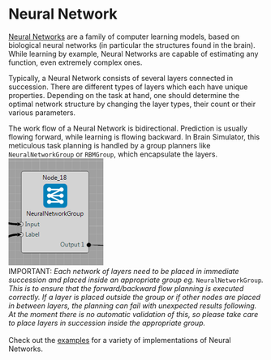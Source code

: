 

# Neural Network

[Neural Networks](https://en.wikipedia.org/wiki/Artificial_neural_network) are a family of computer learning models, based on biological neural networks (in particular the structures found in the brain). While learning by example, Neural Networks are capable of estimating any function, even extremely complex ones.

Typically, a Neural Network consists of several layers connected in succession. There are different types of layers which each have unique properties. Depending on the task at hand, one should determine the optimal network structure by changing the layer types, their count or their various parameters.

The work flow of a Neural Network is bidirectional. Prediction is usually flowing forward, while learning is flowing backward. In Brain Simulator, this meticulous task planning is handled by a group planners like `NeuralNetworkGroup` or `RBMGroup`, which encapsulate the layers.<br>
![](img_examples/NeuralNetworkGroup.PNG)<br>
IMPORTANT: *Each network of layers need to be placed in immediate succession and placed inside an appropriate group eg.* `NeuralNetworkGroup`*. This is to ensure that the forward/backward flow planning is executed correctly. If a layer is placed outside the group or if other nodes are placed in between layers, the planning can fail with unexpected results following. At the moment there is no automatic validation of this, so please take care to place layers in succession inside the appropriate group.*<br><br>
Check out the [examples](../examples/neuralnetwork.md) for a variety of implementations of Neural Networks.
